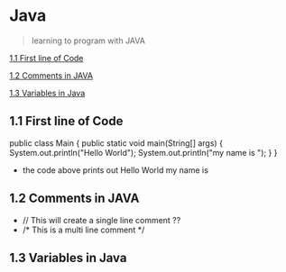 # Java
> learning to program with JAVA

[1.1 First line of Code](#1.1first-line-of-code)

[1.2 Comments in JAVA](#1.2comments-in-java)

[1.3 Variables in Java](#1.3variables-in-java)
## 1.1 First line of Code ##

public class Main {
  public static void main(String[] args) {
    System.out.println("Hello World");
    System.out.println("my name is ");
  }
}
- the code above prints out         Hello World
                                    my name is


 ## 1.2 Comments in JAVA ##
 - // This will create a single line comment ??
 - /* This is a multi line comment */


## 1.3 Variables in Java 












